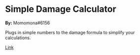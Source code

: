 # Simple Damage Calculator

**By:** Momomona\#6156

Plugs in simple numbers to the damage formula to simplify your calculations.

[Link](https://docs.google.com/spreadsheets/d/1UNcH99P-MRnj2XGpCkkJ34zTcKuDX02rd62jVDDV29c/edit?usp=sharing)

